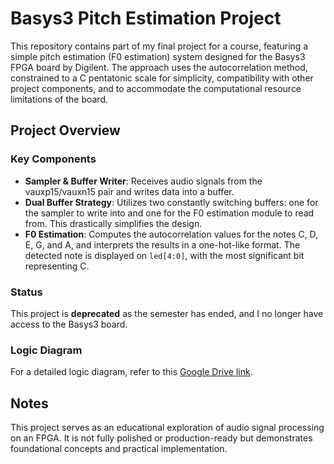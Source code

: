 # Basys3 Pitch Estimation Project

This repository contains part of my final project for a course, featuring a simple pitch estimation (F0 estimation) system designed for the Basys3 FPGA board by Digilent. The approach uses the autocorrelation method, constrained to a C pentatonic scale for simplicity, compatibility with other project components, and to accommodate the computational resource limitations of the board.

## Project Overview
### Key Components
- **Sampler & Buffer Writer**: Receives audio signals from the vauxp15/vauxn15 pair and writes data into a buffer.
- **Dual Buffer Strategy**: Utilizes two constantly switching buffers: one for the sampler to write into and one for the F0 estimation module to read from. This drastically simplifies the design.
- **F0 Estimation**: Computes the autocorrelation values for the notes C, D, E, G, and A, and interprets the results in a one-hot-like format. The detected note is displayed on `led[4:0]`, with the most significant bit representing C.

### Status
This project is **deprecated** as the semester has ended, and I no longer have access to the Basys3 board.

### Logic Diagram
For a detailed logic diagram, refer to this [Google Drive link](https://drive.google.com/file/d/1hagkPiVFUfi8VOxSTsfXT4U0Y9-H8cEv/view?usp=sharing).

## Notes
This project serves as an educational exploration of audio signal processing on an FPGA. It is not fully polished or production-ready but demonstrates foundational concepts and practical implementation.
